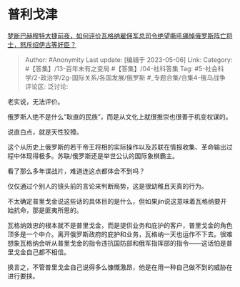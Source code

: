 # 普利戈津
[梦断巴赫穆特大捷前夜，如何评价瓦格纳雇佣军总司令绝望嘶吼痛悼俄罗斯阵亡将士，怒斥绍伊古等奸臣？](https://www.zhihu.com/question/599162995/answer/3015365577)

> Author: #Anonymity
> Last update: [编辑于 2023-05-06]
> Link:
> Category: #【答集】/13-百年未有之变局 #【答集】/04-社科答集
> Tag: #5-社会科学/2-政治学/2g-国际关系/各国发展/俄罗斯 #_专题合集/合集4-俄乌战争
> 评论区:
> 泛讨论:

老实说，无法评价。

俄罗斯人绝不是什么“耿直的民族”，而是从文化上就很推崇也很善于机变权谋的。

说直白点，就是天性狡猾。

这个从历史上俄罗斯的若干帝王将相的实际操作以及苏联在情报收集、革命输出过程中体现得极多。苏联/俄罗斯还是举世公认的国际象棋霸主。

看了那么多年谍战片，难道连这点都体会不到吗？

仅仅通过个别人的镜头前的言论来判断局势，这是很幼稚且天真的行为。

不太确定普里戈金说这些话的具体目的是什么，但如果jin说这意味着瓦格纳要开始抗命，那是匪夷所思的。

瓦格纳效忠的根本就不是普里戈金，而是提供业务和庇护的客户，普里戈金的角色顶多是一个中介。离开俄罗斯政府的庇护和业务，瓦格纳一天也运作不下去。很难想象瓦格纳会听从普里戈金的指令违抗国防部和俄军指挥部的指令——这话怕是普里戈金自己都不相信。

换言之，不管普里戈金自己说得多么慷慨激昂，他是在用一种自己做不到的威胁在进行要挟。
